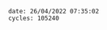 

                date: 26/04/2022 07:35:02
                cycles: 105240

                         